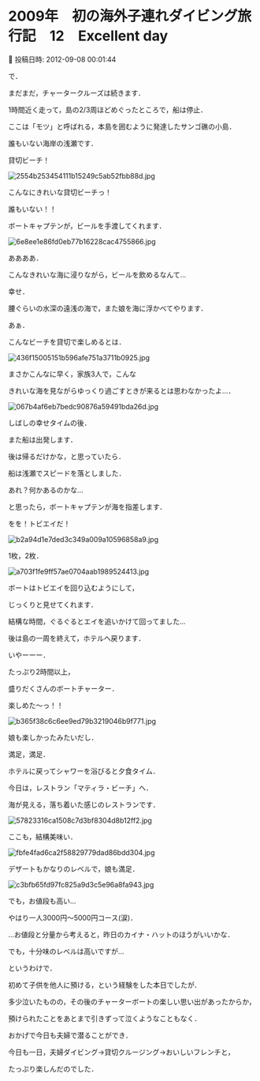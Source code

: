 # 2009年　初の海外子連れダイビング旅行記　12　Excellent day

📅 投稿日時: 2012-09-08 00:01:44

で．


まだまだ，チャータークルーズは続きます．





1時間近く走って，島の2/3周ほどめぐったところで，船は停止．


ここは「モツ」と呼ばれる，本島を囲むように発達したサンゴ礁の小島．


誰もいない海岸の浅瀬です．


貸切ビーチ！




![2554b253454111b15249c5ab52fbb88d.jpg](images/2554b253454111b15249c5ab52fbb88d.jpg)




こんなにきれいな貸切ビーチっ！


誰もいない！！


ボートキャプテンが，ビールを手渡してくれます．




![6e8ee1e86fd0eb77b16228cac4755866.jpg](images/6e8ee1e86fd0eb77b16228cac4755866.jpg)




ああああ．


こんなきれいな海に浸りながら，ビールを飲めるなんて…


幸せ．





腰ぐらいの水深の遠浅の海で，また娘を海に浮かべてやります．


あぁ．


こんなビーチを貸切で楽しめるとは．




![436f15005151b596afe751a3711b0925.jpg](images/436f15005151b596afe751a3711b0925.jpg)







まさかこんなに早く，家族3人で，こんな


きれいな海を見ながらゆっくり過ごすときが来るとは思わなかったよ…．




![067b4af6eb7bedc90876a59491bda26d.jpg](images/067b4af6eb7bedc90876a59491bda26d.jpg)







しばしの幸せタイムの後．


また船は出発します．


後は帰るだけかな，と思っていたら．


船は浅瀬でスピードを落としました．





あれ？何かあるのかな…


と思ったら，ボートキャプテンが海を指差します．


をを！トビエイだ！




![b2a94d1e7ded3c349a009a10596858a9.jpg](images/b2a94d1e7ded3c349a009a10596858a9.jpg)







1枚，2枚．




![a703f1fe9ff57ae0704aab1989524413.jpg](images/a703f1fe9ff57ae0704aab1989524413.jpg)







ボートはトビエイを回り込むようにして，


じっくりと見せてくれます．


結構な時間，ぐるぐるとエイを追いかけて回ってました…





後は島の一周を終えて，ホテルへ戻ります．





いやーーー．


たっぷり2時間以上，


盛りだくさんのボートチャーター．


楽しめた～っ！！




![b365f38c6c6ee9ed79b3219046b9f771.jpg](images/b365f38c6c6ee9ed79b3219046b9f771.jpg)




娘も楽しかったみたいだし．


満足，満足．





ホテルに戻ってシャワーを浴びると夕食タイム．


今日は，レストラン「マティラ・ビーチ」へ．


海が見える，落ち着いた感じのレストランです．




![57823316ca1508c7d3bf8304d8b12ff2.jpg](images/57823316ca1508c7d3bf8304d8b12ff2.jpg)







ここも，結構美味い．




![fbfe4fad6ca2f58829779dad86bdd304.jpg](images/fbfe4fad6ca2f58829779dad86bdd304.jpg)




デザートもかなりのレベルで，娘も満足．




![c3bfb65fd97fc825a9d3c5e96a8fa943.jpg](images/c3bfb65fd97fc825a9d3c5e96a8fa943.jpg)







でも，お値段も高い…


やはり一人3000円～5000円コース(涙)．





…お値段と分量から考えると，昨日のカイナ・ハットのほうがいいかな．


でも，十分味のレベルは高いですが…





というわけで．


初めて子供を他人に預ける，という経験をした本日でしたが．


多少泣いたものの，その後のチャーターボートの楽しい思い出があったからか，


預けられたことをあとまで引きずって泣くようなこともなく．


おかげで今日も夫婦で潜ることができ．





今日も一日，夫婦ダイビング→貸切クルージング→おいしいフレンチと，


たっぷり楽しんだのでした．
